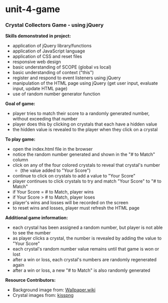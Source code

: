 # unit-4-game
### Crystal Collectors Game - using jQuery

**Skills demonstrated in project:**
* application of jQuery library/functions
* application of JavaScript language
* application of CSS and reset files
* responsive web design
* basic understanding of SCOPE (global vs local)
* basic understanding of context ("this")
* register and respond to event listeners using jQuery
* manipulation of the HTML page using jQuery (get user input, evaluate input, update HTML page)
* use of random number generator function
    
**Goal of game:**
* player tries to match their score to a randomly generated number, without exceeding that number 
* player does this by clicking on crystals that each have a hidden value
* the hidden value is revealed to the player when they click on a crystal 

**To play game:**
* open the index.html file in the browser
* notice the random number generated and shown in the "# to Match" column
* click on any of the four colored crystals to reveal that crystal's number
    * (the value added to "Your Score")
* continue to click on crystals to add a value to "Your Score"
* player continues to click crystals to try and match "Your Score" to "# to Match"
* if Your Score = # to Match, player wins
* if Your Score > # to Match, player loses
* player's wins and losses will be recorded on the screen
* to reset wins and losses, player must refresh the HTML page

**Additional game information:**
* each crystal has been assigned a random number, but player is not able to see the number
* as player clicks a crystal, the number is revealed by adding the value to "Your Score"
* each crystal's random number value remains until that game is won or lost
* after a win or loss, each crystal's numbers are randomly regenerated again
* after a win or loss, a new "# to Match" is also randomly generated

**Resource Contributors:**
* Background image from: [Wallpaper.wiki](https://wallpaper.wiki/)
* Crystal images from: [kisspng](https://kisspng.com/)


    



